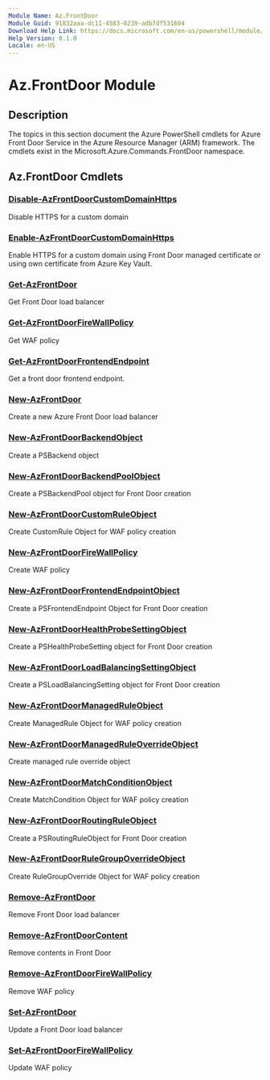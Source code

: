 ```yaml
---
Module Name: Az.FrontDoor
Module Guid: 91832aaa-dc11-4583-8239-adb7df531604
Download Help Link: https://docs.microsoft.com/en-us/powershell/module/az.frontdoor
Help Version: 0.1.0
Locale: en-US
---
```


# Az.FrontDoor Module
## Description
The topics in this section document the Azure PowerShell cmdlets for Azure Front Door Service in the Azure Resource Manager (ARM) framework. The cmdlets exist in the Microsoft.Azure.Commands.FrontDoor namespace.

## Az.FrontDoor Cmdlets
### [Disable-AzFrontDoorCustomDomainHttps](Disable-AzFrontDoorCustomDomainHttps.md)
Disable HTTPS for a custom domain

### [Enable-AzFrontDoorCustomDomainHttps](Enable-AzFrontDoorCustomDomainHttps.md)
Enable HTTPS for a custom domain using Front Door managed certificate or using own certificate from Azure Key Vault.

### [Get-AzFrontDoor](Get-AzFrontDoor.md)
Get Front Door load balancer

### [Get-AzFrontDoorFireWallPolicy](Get-AzFrontDoorFireWallPolicy.md)
Get WAF policy

### [Get-AzFrontDoorFrontendEndpoint](Get-AzFrontDoorFrontendEndpoint.md)
Get a front door frontend endpoint.

### [New-AzFrontDoor](New-AzFrontDoor.md)
Create a new Azure Front Door load balancer

### [New-AzFrontDoorBackendObject](New-AzFrontDoorBackendObject.md)
Create a PSBackend object

### [New-AzFrontDoorBackendPoolObject](New-AzFrontDoorBackendPoolObject.md)
Create a PSBackendPool object for Front Door creation

### [New-AzFrontDoorCustomRuleObject](New-AzFrontDoorCustomRuleObject.md)
Create CustomRule Object for WAF policy creation

### [New-AzFrontDoorFireWallPolicy](New-AzFrontDoorFireWallPolicy.md)
Create WAF policy

### [New-AzFrontDoorFrontendEndpointObject](New-AzFrontDoorFrontendEndpointObject.md)
Create a PSFrontendEndpoint Object for Front Door creation

### [New-AzFrontDoorHealthProbeSettingObject](New-AzFrontDoorHealthProbeSettingObject.md)
Create a PSHealthProbeSetting object for Front Door creation

### [New-AzFrontDoorLoadBalancingSettingObject](New-AzFrontDoorLoadBalancingSettingObject.md)
Create a PSLoadBalancingSetting object for Front Door creation

### [New-AzFrontDoorManagedRuleObject](New-AzFrontDoorManagedRuleObject.md)
Create ManagedRule Object for WAF policy creation

### [New-AzFrontDoorManagedRuleOverrideObject](New-AzFrontDoorManagedRuleOverrideObject.md)
Create managed rule override object

### [New-AzFrontDoorMatchConditionObject](New-AzFrontDoorMatchConditionObject.md)
Create MatchCondition Object for WAF policy creation

### [New-AzFrontDoorRoutingRuleObject](New-AzFrontDoorRoutingRuleObject.md)
Create a PSRoutingRuleObject for Front Door creation

### [New-AzFrontDoorRuleGroupOverrideObject](New-AzFrontDoorRuleGroupOverrideObject.md)
Create RuleGroupOverride Object for WAF policy creation

### [Remove-AzFrontDoor](Remove-AzFrontDoor.md)
Remove Front Door load balancer

### [Remove-AzFrontDoorContent](Remove-AzFrontDoorContent.md)
Remove contents in Front Door

### [Remove-AzFrontDoorFireWallPolicy](Remove-AzFrontDoorFireWallPolicy.md)
Remove WAF policy

### [Set-AzFrontDoor](Set-AzFrontDoor.md)
Update a Front Door load balancer

### [Set-AzFrontDoorFireWallPolicy](Set-AzFrontDoorFireWallPolicy.md)
Update WAF policy

